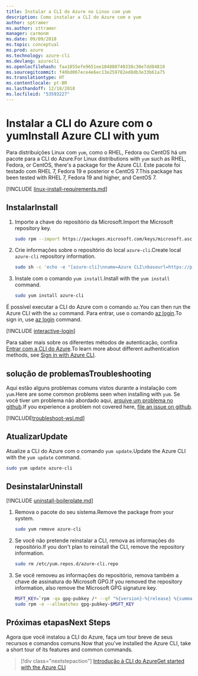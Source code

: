```yaml
---
title: Instalar a CLI do Azure no Linux com yum
description: Como instalar a CLI do Azure com o yum
author: sptramer
ms.author: sttramer
manager: carmonm
ms.date: 09/09/2018
ms.topic: conceptual
ms.prod: azure
ms.technology: azure-cli
ms.devlang: azurecli
ms.openlocfilehash: faa1855efe9651ee104880740338c30e7dd84810
ms.sourcegitcommit: f40bd067ece4e6ec13e259782ed8db3e33b61a75
ms.translationtype: HT
ms.contentlocale: pt-BR
ms.lasthandoff: 12/18/2018
ms.locfileid: "53593227"
---
```

# <a name="install-azure-cli-with-yum"></a><span data-ttu-id="9dda2-103">Instalar a CLI do Azure com o yum</span><span class="sxs-lookup"><span data-stu-id="9dda2-103">Install Azure CLI with yum</span></span>

<span data-ttu-id="9dda2-104">Para distribuições Linux com `yum`, como o RHEL, Fedora ou CentOS há um pacote para a CLI do Azure.</span><span class="sxs-lookup"><span data-stu-id="9dda2-104">For Linux distributions with  `yum` such as RHEL, Fedora, or CentOS, there's a package for the Azure CLI.</span></span> <span data-ttu-id="9dda2-105">Este pacote foi testado com RHEL 7, Fedora 19 e posterior e CentOS 7.</span><span class="sxs-lookup"><span data-stu-id="9dda2-105">This package has been tested with RHEL 7, Fedora 19 and higher, and CentOS 7.</span></span>

[!INCLUDE [linux-install-requirements.md](includes/linux-install-requirements.md)]

## <a name="install"></a><span data-ttu-id="9dda2-106">Instalar</span><span class="sxs-lookup"><span data-stu-id="9dda2-106">Install</span></span>

1. <span data-ttu-id="9dda2-107">Importe a chave do repositório da Microsoft.</span><span class="sxs-lookup"><span data-stu-id="9dda2-107">Import the Microsoft repository key.</span></span>

   ```bash
   sudo rpm --import https://packages.microsoft.com/keys/microsoft.asc
   ```

2. <span data-ttu-id="9dda2-108">Crie informações sobre o repositório do local `azure-cli`.</span><span class="sxs-lookup"><span data-stu-id="9dda2-108">Create local `azure-cli` repository information.</span></span>

   ```bash
   sudo sh -c 'echo -e "[azure-cli]\nname=Azure CLI\nbaseurl=https://packages.microsoft.com/yumrepos/azure-cli\nenabled=1\ngpgcheck=1\ngpgkey=https://packages.microsoft.com/keys/microsoft.asc" > /etc/yum.repos.d/azure-cli.repo'
   ```

3. <span data-ttu-id="9dda2-109">Instale com o comando `yum install`.</span><span class="sxs-lookup"><span data-stu-id="9dda2-109">Install with the `yum install` command.</span></span>

   ```bash
   sudo yum install azure-cli
   ```

<span data-ttu-id="9dda2-110">É possível executar a CLI do Azure com o comando `az`.</span><span class="sxs-lookup"><span data-stu-id="9dda2-110">You can then run the Azure CLI with the `az` command.</span></span> <span data-ttu-id="9dda2-111">Para entrar, use o comando [az login](/cli/azure/reference-index#az-login).</span><span class="sxs-lookup"><span data-stu-id="9dda2-111">To sign in, use [az login](/cli/azure/reference-index#az-login) command.</span></span>

[!INCLUDE [interactive-login](includes/interactive-login.md)]

<span data-ttu-id="9dda2-112">Para saber mais sobre os diferentes métodos de autenticação, confira [Entrar com a CLI do Azure](authenticate-azure-cli.md).</span><span class="sxs-lookup"><span data-stu-id="9dda2-112">To learn more about different authentication methods, see [Sign in with Azure CLI](authenticate-azure-cli.md).</span></span>

## <a name="troubleshooting"></a><span data-ttu-id="9dda2-113">solução de problemas</span><span class="sxs-lookup"><span data-stu-id="9dda2-113">Troubleshooting</span></span>

<span data-ttu-id="9dda2-114">Aqui estão alguns problemas comuns vistos durante a instalação com `yum`.</span><span class="sxs-lookup"><span data-stu-id="9dda2-114">Here are some common problems seen when installing with `yum`.</span></span> <span data-ttu-id="9dda2-115">Se você tiver um problema não abordado aqui, [arquive um problema no github](https://github.com/Azure/azure-cli/issues).</span><span class="sxs-lookup"><span data-stu-id="9dda2-115">If you experience a problem not covered here, [file an issue on github](https://github.com/Azure/azure-cli/issues).</span></span>

[!INCLUDE[troubleshoot-wsl.md](includes/troubleshoot-wsl.md)]

## <a name="update"></a><span data-ttu-id="9dda2-116">Atualizar</span><span class="sxs-lookup"><span data-stu-id="9dda2-116">Update</span></span>

<span data-ttu-id="9dda2-117">Atualize a CLI do Azure com o comando `yum update`.</span><span class="sxs-lookup"><span data-stu-id="9dda2-117">Update the Azure CLI with the `yum update` command.</span></span>

```bash
sudo yum update azure-cli
```

## <a name="uninstall"></a><span data-ttu-id="9dda2-118">Desinstalar</span><span class="sxs-lookup"><span data-stu-id="9dda2-118">Uninstall</span></span>

[!INCLUDE [uninstall-boilerplate.md](includes/uninstall-boilerplate.md)]

1. <span data-ttu-id="9dda2-119">Remova o pacote do seu sistema.</span><span class="sxs-lookup"><span data-stu-id="9dda2-119">Remove the package from your system.</span></span>

   ```bash
   sudo yum remove azure-cli
   ```

2. <span data-ttu-id="9dda2-120">Se você não pretende reinstalar a CLI, remova as informações do repositório.</span><span class="sxs-lookup"><span data-stu-id="9dda2-120">If you don't plan to reinstall the CLI, remove the repository information.</span></span>

   ```bash
   sudo rm /etc/yum.repos.d/azure-cli.repo
   ```

3. <span data-ttu-id="9dda2-121">Se você removeu as informações do repositório, remova também a chave de assinatura do Microsoft GPG.</span><span class="sxs-lookup"><span data-stu-id="9dda2-121">If you removed the repository information, also remove the Microsoft GPG signature key.</span></span>

   ```bash
   MSFT_KEY=`rpm -qa gpg-pubkey /* --qf "%{version}-%{release} %{summary}\n" | grep Microsoft | awk '{print $1}'`
   sudo rpm -e --allmatches gpg-pubkey-$MSFT_KEY
   ```

## <a name="next-steps"></a><span data-ttu-id="9dda2-122">Próximas etapas</span><span class="sxs-lookup"><span data-stu-id="9dda2-122">Next Steps</span></span>

<span data-ttu-id="9dda2-123">Agora que você instalou a CLI do Azure, faça um tour breve de seus recursos e comandos comuns.</span><span class="sxs-lookup"><span data-stu-id="9dda2-123">Now that you've installed the Azure CLI, take a short tour of its features and common commands.</span></span>

> [!div class="nextstepaction"]
> [<span data-ttu-id="9dda2-124">Introdução à CLI do Azure</span><span class="sxs-lookup"><span data-stu-id="9dda2-124">Get started with the Azure CLI</span></span>](get-started-with-azure-cli.md)
